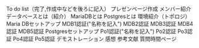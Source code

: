 To do list（完了,作成中などを後ろに記入）
プレゼンページ作成
メンバー紹介
データベースとは（紹介）
MariaDBとは
Postgresとは
環境紹介（トポロジ）
Maria DBセットアップ
MDB1認証("名称を記入")
MDB2認証
MDB3認証
MDB4認証
MDB5認証
Postgresセットアップ
Po1認証("名称を記入")
Po2認証
Po3認証
Po4認証
Po5認証
デモストレーション
感想
参考文献
質問時間ページ
